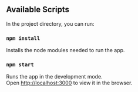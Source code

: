 ## Available Scripts

In the project directory, you can run:

### `npm install`

Installs the node modules needed to run the app.

### `npm start`

Runs the app in the development mode.\
Open [http://localhost:3000](http://localhost:3000) to view it in the browser.
